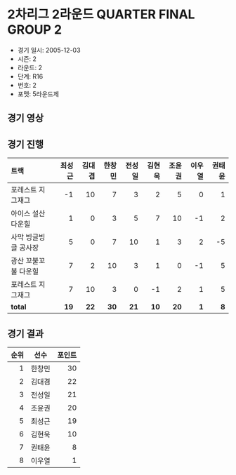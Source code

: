 # 2차리그 2라운드 QUARTER FINAL GROUP 2

- 경기 일시: 2005-12-03
- 시즌: 2
- 라운드: 2
- 단계: R16
- 번호: 2
- 포맷: 5라운드제





## 경기 영상
## 경기 진행

| 트랙 | 최성근 | 김대겸 | 한창민 | 전성일 | 김현욱 | 조윤권 | 이우열 | 권태윤 |
|:---|---:|---:|---:|---:|---:|---:|---:|---:|
| 포레스트 지그재그 | -1 | 10 | 7 | 3 | 2 | 5 | 0 | 1 |
| 아이스 설산 다운힐 | 1 | 0 | 3 | 5 | 7 | 10 | -1 | 2 |
| 사막 빙글빙글 공사장 | 5 | 0 | 7 | 10 | 1 | 3 | 2 | -5 |
| 광산 꼬불꼬불 다운힐 | 7 | 2 | 10 | 3 | 1 | 0 | -1 | 5 |
| 포레스트 지그재그 | 7 | 10 | 3 | 0 | -1 | 2 | 1 | 5 |
| __total__ | __19__ | __22__ | __30__ | __21__ | __10__ | __20__ | __1__ | __8__ |




## 경기 결과

| 순위 | 선수 | 포인트 |
|---:|:---:|---:|
| 1 | 한창민 | 30 |
| 2 | 김대겸 | 22 |
| 3 | 전성일 | 21 |
| 4 | 조윤권 | 20 |
| 5 | 최성근 | 19 |
| 6 | 김현욱 | 10 |
| 7 | 권태윤 | 8 |
| 8 | 이우열 | 1 |

